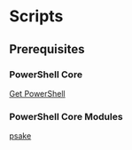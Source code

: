 # Scripts

## Prerequisites

### PowerShell Core 

[Get PowerShell](https://github.com/PowerShell/PowerShell#get-powershell)

### PowerShell Core Modules

[psake](https://www.powershellgallery.com/packages/psake/)
